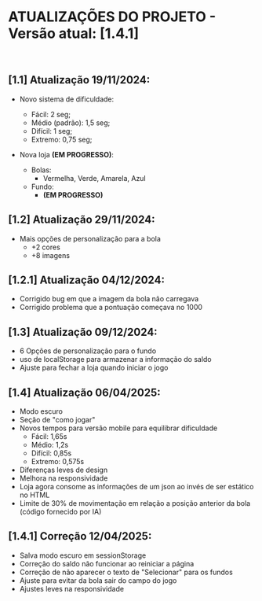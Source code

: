 # ATUALIZAÇÕES DO PROJETO - Versão atual: [1.4.1]
&nbsp;
## [1.1] Atualização 19/11/2024:
    
- Novo sistema de dificuldade:
  - Fácil: 2 seg;
  - Médio (padrão): 1,5 seg;
  - Difícil: 1 seg;
  - Extremo: 0,75 seg;
  
- Nova loja **(EM PROGRESSO)**:
  - Bolas:
    - Vermelha, Verde, Amarela, Azul
  - Fundo:
    - **(EM PROGRESSO)**

## [1.2] Atualização 29/11/2024:

- Mais opções de personalização para a bola
  - +2 cores
  - +8 imagens

## [1.2.1] Atualização 04/12/2024:

- Corrigido bug em que a imagem da bola não carregava
- Corrigido problema que a pontuação começava no 1000
    
## [1.3] Atualização 09/12/2024:

- 6 Opções de personalização para o fundo
- uso de localStorage para armazenar a informação do saldo
- Ajuste para fechar a loja quando iniciar o jogo

## [1.4] Atualização 06/04/2025:
- Modo escuro
- Seção de "como jogar"
- Novos tempos para versão mobile para equilibrar dificuldade
  - Fácil: 1,65s
  - Médio: 1,2s
  - Difícil: 0,85s
  - Extremo: 0,575s
- Diferenças leves de design
- Melhora na responsividade
- Loja agora consome as informações de um json ao invés de ser estático no HTML
- Limite de 30% de movimentação em relação a posição anterior da bola (código fornecido por IA)

## [1.4.1] Correção 12/04/2025:
- Salva modo escuro em sessionStorage
- Correção do saldo não funcionar ao reiniciar a página
- Correção de não aparecer o texto de "Selecionar" para os fundos
- Ajuste para evitar da bola sair do campo do jogo
- Ajustes leves na responsividade